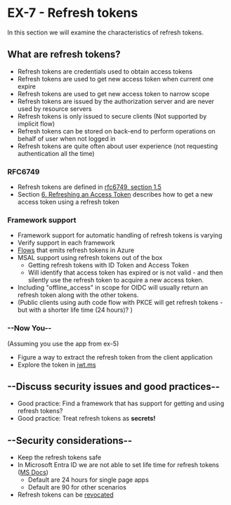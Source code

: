 # EX-7 - Refresh tokens

In this section we will examine the characteristics of refresh tokens.

## What are refresh tokens?

* Refresh tokens are credentials used to obtain access tokens
* Refresh tokens are used to get new access token when current one expire
* Refresh tokens are used to get new access token to narrow scope
* Refresh tokens are issued by the authorization server and are never used by resource servers
* Refresh tokens is only issued to secure clients (Not supported by implicit flow)
* Refresh tokens can be stored on back-end to perform operations on behalf of user when not logged in
* Refresh tokens are quite often about user experience (not requesting authentication all the time)

### RFC6749

* Refresh tokens are defined in [rfc6749, section 1.5](https://tools.ietf.org/html/rfc6749#section-1.5)
* Section [6.  Refreshing an Access Token](https://datatracker.ietf.org/doc/html/rfc6749#section-6) describes how to get a new access token using a refresh token

### Framework support

* Framework support for automatic handling of refresh tokens is varying
* Verify support in each framework
* [Flows](https://docs.microsoft.com/nb-no/azure/active-directory/develop/msal-authentication-flows#how-each-flow-emits-tokens-and-codes) that emits refresh tokens in Azure
* MSAL support using refresh tokens out of the box
  * Getting refresh tokens with ID Token and Access Token
  * Will identify that access token has expired or is not valid - and then silently use the refresh token to acquire a new access token.
* Including "offline_access" in scope for OIDC will usually return an refresh token along with the other tokens.
* (Public clients using auth code flow with PKCE will get refresh tokens - but with a shorter life time (24 hours)? )

### --Now You--

(Assuming you use the app from ex-5)

* Figure a way to extract the refresh token from the client application
* Explore the token in [jwt.ms](https://jwt.ms)

## --Discuss security issues and good practices--

* Good practice: Find a framework that has support for getting and using refresh tokens?
* Good practice: Treat refresh tokens as **secrets!**

## --Security considerations--

* Keep the refresh tokens safe
* In Microsoft Entra ID we are not able to set life time for refresh tokens ([MS Docs](https://learn.microsoft.com/en-us/azure/active-directory/develop/refresh-tokens))
  * Default are 24 hours for single page apps
  * Default are 90 for other scenarios
* Refresh tokens can be [revocated](https://learn.microsoft.com/en-us/azure/active-directory/develop/refresh-tokens#revocation)

